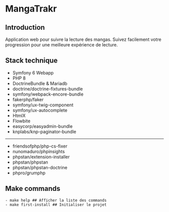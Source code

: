 # MangaTrakr

## Introduction

Application web pour suivre la lecture des mangas. Suivez facilement votre progression pour une meilleure expérience de lecture.

## Stack technique
* Symfony 6 Webapp
* PHP 8
* DoctrineBundle & Mariadb
* doctrine/doctrine-fixtures-bundle
* symfony/webpack-encore-bundle
* fakerphp/faker
* symfony/ux-twig-component
* symfony/ux-autocomplete
* HtmlX
* Flowbite
* easycorp/easyadmin-bundle
* knplabs/knp-paginator-bundle
***
* friendsofphp/php-cs-fixer
* nunomaduro/phpinsights
* phpstan/extension-installer
* phpstan/phpstan
* phpstan/phpstan-doctrine
* phpro/grumphp

## Make commands
```
- make help ## Afficher la liste des commands
- make first-install ## Initialiser le projet
```